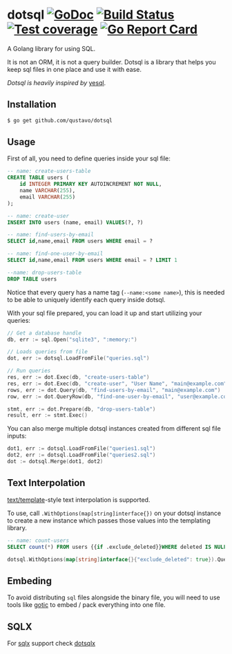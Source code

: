 dotsql 
[![GoDoc](https://godoc.org/github.com/qustavo/dotsql?status.svg)](https://godoc.org/github.com/qustavo/dotsql)
[![Build Status](https://travis-ci.org/qustavo/dotsql.svg)](https://travis-ci.org/qustavo/dotsql)
[![Test coverage](https://gocover.io/_badge/github.com/qustavo/dotsql)](https://gocover.io/github.com/qustavo/dotsql)
[![Go Report Card](https://goreportcard.com/badge/github.com/qustavo/dotsql)](https://goreportcard.com/report/github.com/qustavo/dotsql)
======

A Golang library for using SQL.

It is not an ORM, it is not a query builder. Dotsql is a library that helps you
keep sql files in one place and use it with ease.

_Dotsql is heavily inspired by_ [yesql](https://github.com/krisajenkins/yesql).

Installation
--
```bash
$ go get github.com/qustavo/dotsql
```

Usage 
--

First of all, you need to define queries inside your sql file:

```sql
-- name: create-users-table
CREATE TABLE users (
    id INTEGER PRIMARY KEY AUTOINCREMENT NOT NULL,
    name VARCHAR(255),
    email VARCHAR(255)
);

-- name: create-user
INSERT INTO users (name, email) VALUES(?, ?)

-- name: find-users-by-email
SELECT id,name,email FROM users WHERE email = ?

-- name: find-one-user-by-email
SELECT id,name,email FROM users WHERE email = ? LIMIT 1

--name: drop-users-table
DROP TABLE users
```

Notice that every query has a name tag (`--name:<some name>`),
this is needed to be able to uniquely identify each query
inside dotsql.

With your sql file prepared, you can load it up and start utilizing your queries:

```go
// Get a database handle
db, err := sql.Open("sqlite3", ":memory:")

// Loads queries from file
dot, err := dotsql.LoadFromFile("queries.sql")

// Run queries
res, err := dot.Exec(db, "create-users-table")
res, err := dot.Exec(db, "create-user", "User Name", "main@example.com")
rows, err := dot.Query(db, "find-users-by-email", "main@example.com")
row, err := dot.QueryRow(db, "find-one-user-by-email", "user@example.com")

stmt, err := dot.Prepare(db, "drop-users-table")
result, err := stmt.Exec()
```

You can also merge multiple dotsql instances created from different sql file inputs:
```go
dot1, err := dotsql.LoadFromFile("queries1.sql")
dot2, err := dotsql.LoadFromFile("queries2.sql")
dot := dotsql.Merge(dot1, dot2)
```

Text Interpolation
--
[text/template](https://pkg.go.dev/text/template)-style text interpolation is supported.

To use, call `.WithOptions(map[string]interface{})` on your dotsql instance to
create a new instance which passes those values into the templating library.

```sql
-- name: count-users
SELECT count(*) FROM users {{if .exclude_deleted}}WHERE deleted IS NULL{{end}}
```

```go
dotsql.WithOptions(map[string]interface{}{"exclude_deleted": true}).Query(db, "count-users")
```

Embeding
--
To avoid distributing `sql` files alongside the binary file, you will need to use tools like 
[gotic](https://github.com/qustavo/gotic) to embed / pack everything into one file.

SQLX
--
For [sqlx](https://github.com/jmoiron/sqlx) support check [dotsqlx](https://github.com/swithek/dotsqlx)
